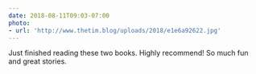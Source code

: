 ```yaml
---
date: 2018-08-11T09:03-07:00
photo:
- url: 'http://www.thetim.blog/uploads/2018/e1e6a92622.jpg'
---
```

Just finished reading these two books. Highly recommend! So much fun and great stories.
